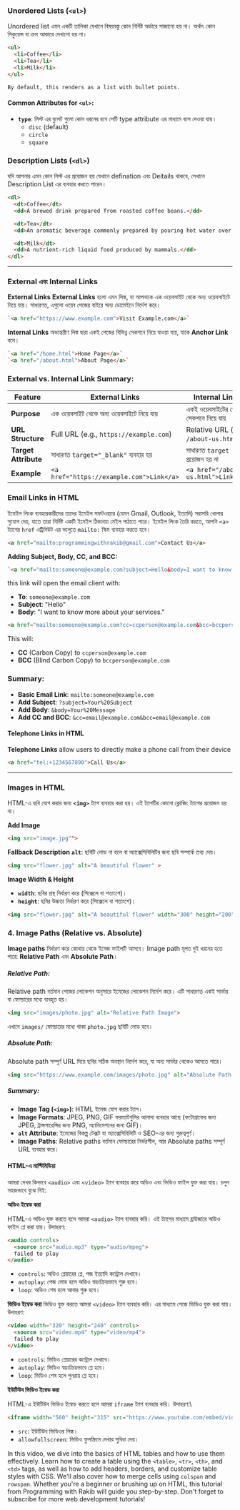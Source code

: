 ### Unordered Lists (`<ul>`)
Unordered list এমন একটি তালিকা যেখানে বিষয়বস্তু কোন নির্দিষ্ট অর্ডারে সাজানো হয় না।  অর্থাৎ কোন সিকুয়েন্স বা ক্রম আকারে দেখানো হয় না। 
```html
<ul>
  <li>Coffee</li>
  <li>Tea</li>
  <li>Milk</li>
</ul>
```

`By default, this renders as a list with bullet points.`

#### Common Attributes for `<ul>`:

- **`type`**:  লিস্ট এর বুলেট গুলো কোন ধরনের হবে সেটি type attribute এর মাধ্যমে বলে দেওয়া যায়। 
    - `disc` (default) 
    - `circle`
    - `square`

### Description Lists (`<dl>`)

যদি আপনার এমন কোন লিস্ট এর প্রয়োজন হয় যেখানে defination এবং Deitails থাকবে, সেখানে Description List এর ব্যবহার করতে পারেন।  

```html
<dl>
  <dt>Coffee</dt>
  <dd>A brewed drink prepared from roasted coffee beans.</dd>

  <dt>Tea</dt>
  <dd>An aromatic beverage commonly prepared by pouring hot water over cured tea leaves.</dd>

  <dt>Milk</dt>
  <dd>A nutrient-rich liquid food produced by mammals.</dd>
</dl>
```


---

### External এবং Internal Links

**External Links**
**External Links** হলো এমন লিঙ্ক, যা আপনাকে এক ওয়েবসাইট থেকে অন্য ওয়েবসাইটে নিয়ে যায়।  সাধারণত, এগুলো ওয়েব পেজের বাইরে অন্য ডোমেইনে নির্দেশ করে।
```html
`<a href="https://www.example.com">Visit Example.com</a>`
```

**Internal Links**
অভ্যন্তরীণ লিঙ্ক দ্বারা একই পেজের বিভিন্ন সেকশনে নিয়ে যাওয়া যায়, যাকে **Anchor Link** বলে।
```html
`<a href="/home.html">Home Page</a>`
`<a href="/about.html">About Page</a>`
```

### External vs. Internal Link Summary:

| Feature              | External Links                               | Internal Links                           |
| -------------------- | -------------------------------------------- | ---------------------------------------- |
| **Purpose**          | এক ওয়েবসাইট থেকে অন্য ওয়েবসাইটে নিয়ে যায় | একই ওয়েবসাইটের পেজ বা সেকশনে নিয়ে যায় |
| **URL Structure**    | Full URL (e.g., `https://example.com`)       | Relative URL (e.g., `/about-us.html`)    |
| **Target Attribute** | সাধারণত `target="_blank"` ব্যবহার হয়        | সাধারণত `target` প্রয়োজন হয় না         |
| **Example**          | `<a href="https://example.com">Link</a>`     | `<a href="/about-us.html">Link</a>`      |

### Email Links in HTML

ইমেইল লিংক ব্যবহারকারীদের তাদের ইমেইল সফটওয়্যার (যেমন Gmail, Outlook, ইত্যাদি) সরাসরি খোলার সুযোগ দেয়, যাতে তারা নির্দিষ্ট একটি ইমেইল ঠিকানায় মেইল পাঠাতে পারে।  ইমেইল লিংক তৈরি করতে, আপনি `<a>` ট্যাগের `href` এট্রিবিউট এর ভ্যলুতে  `mailto:` স্কিম ব্যবহার করতে হবে।   

```html
<a href="mailto:programmingwithrakib@gmail.com">Contact Us</a>
```

**Adding Subject, Body, CC, and BCC:**

```html
`<a href="mailto:someone@example.com?subject=Hello&body=I want to know more about your services.">Send Email</a>`
```

this link will open the email client with:

- **To**: `someone@example.com`
- **Subject**: "Hello"
- **Body**: "I want to know more about your services."

```html
<a href="mailto:someone@example.com?cc=ccperson@example.com&bcc=bccperson@example.com">Email with CC and BCC</a>
```

This will:
- **CC** (Carbon Copy) to `ccperson@example.com`
- **BCC** (Blind Carbon Copy) to `bccperson@example.com`

#### 
### Summary:

- **Basic Email Link**: `mailto:someone@example.com`
- **Add Subject**: `?subject=Your%20Subject`
- **Add Body**: `&body=Your%20Message`
- **Add CC and BCC**: `&cc=email@example.com&bcc=email@example.com`

#### Telephone Links in HTML

**Telephone Links** allow users to directly make a phone call from their device
```html
<a href="tel:+1234567890">Call Us</a>
```

---

### Images in **HTML**
HTML-এ ছবি যোগ করার জন্য **`<img>`** ট্যাগ ব্যবহার করা হয়।  এই ট্যাগটির কোনো ক্লোজিং ট্যাগের প্রয়োজন হয় না।

**Add Image**

```html
<img src="image.jpg"">
```

**Fallback Description**
**`alt`**: ছবিটি লোড না হলে বা অ্যাক্সেসিবিলিটির জন্য ছবি সম্পর্কে তথ্য দেয়।

```html
<img src="flower.jpg" alt="A beautiful flower" >
```

**Image Width & Height**
- **`width`**: ছবির প্রস্থ নির্ধারণ করে (পিক্সেলে বা শতাংশে)।
- **`height`**: ছবির উচ্চতা নির্ধারণ করে (পিক্সেলে বা শতাংশে)।

```html
<img src="flower.jpg" alt="A beautiful flower" width="300" height="200">
```


### 4. **Image Paths (Relative vs. Absolute)**

**Image paths** নির্ধারণ করে কোথায় থেকে ইমেজ ফাইলটি আসবে।  Image path মূলত দুই ধরনের হতে পারে: **Relative Path** এবং **Absolute Path**।

##### **Relative Path**:

Relative path বর্তমান পেজের লোকেশন অনুসারে ইমেজের লোকেশন নির্দেশ করে।  এটি সাধারণত একই সার্ভার বা ফোল্ডারের মধ্যে ব্যবহৃত হয়।

```html
<img src="images/photo.jpg" alt="Relative Path Image">
```
এখানে `images/` ফোল্ডারের মধ্যে থাকা `photo.jpg` ছবিটি লোড হবে।

##### **Absolute Path**:

Absolute path সম্পূর্ণ URL দিয়ে ছবির সঠিক অবস্থান নির্দেশ করে, যা অন্য সার্ভার থেকেও আসতে পারে।

```html
<img src="https://www.example.com/images/photo.jpg" alt="Absolute Path Image">

```

##### Summary:

- **Image Tag (`<img>`)**: HTML ইমেজ যোগ করার ট্যাগ।
- **Image Formats**: JPEG, PNG, GIF ফরম্যাটগুলির আলাদা ব্যবহার আছে (ফটোগ্রাফের জন্য JPEG, ট্রান্সপারেন্সির জন্য PNG, অ্যানিমেশনের জন্য GIF)।
- **`alt` Attribute**: ইমেজের বিকল্প টেক্সট যা অ্যাক্সেসিবিলিটি ও SEO-এর জন্য গুরুত্বপূর্ণ।
- **Image Paths**: Relative paths বর্তমান ফোল্ডারের নির্ভরশীল, আর Absolute paths সম্পূর্ণ URL ব্যবহার করে।



#### HTML-এ মাল্টিমিডিয়া
আমরা দেখব কিভাবে `<audio>` এবং `<video>` ট্যাগ ব্যবহার করে অডিও এবং ভিডিও ফাইল যুক্ত করা যায়। চলুন সহজভাবে বুঝে নিই:

**অডিও ইম্বেড করা**

HTML-এ অডিও যুক্ত করতে হলে আমরা `<audio>` ট্যাগ ব্যবহার করি। এই ট্যাগের মাধ্যমে ব্রাউজারে অডিও ফাইল প্লে করা যায়। উদাহরণ:

```html
<audio controls>
  <source src="audio.mp3" type="audio/mpeg">
  failed to play
</audio>
```

- `controls`: অডিও প্লেয়ারের প্লে, পজ ইত্যাদি কন্ট্রোল দেখাবে।
- `autoplay`: পেজ লোড হলে অডিও স্বয়ংক্রিয়ভাবে শুরু হবে।
- `loop`: অডিও শেষ হলে আবার শুরু হবে।

**ভিডিও ইম্বেড করা**
ভিডিও যুক্ত করতে আমরা `<video>` ট্যাগ ব্যবহার করি। এর মাধ্যমে পেজে ভিডিও যুক্ত করা যায়। উদাহরণ:

```html
<video width="320" height="240" controls>
  <source src="video.mp4" type="video/mp4">
  failed to play
</video>
```

- `controls`: ভিডিও প্লেয়ারের কন্ট্রোল দেখাবে।
- `autoplay`: ভিডিও স্বয়ংক্রিয়ভাবে প্লে হবে।
- `loop`: ভিডিও শেষ হলে পুনরায় প্লে হবে।


**ইউটিউব ভিডিও ইম্বেড করা**

HTML-এ ইউটিউব ভিডিও ইম্বেড করতে হলে আমরা `iframe` ট্যাগ ব্যবহার করি। উদাহরণ:\

```html
<iframe width="560" height="315" src="https://www.youtube.com/embed/video-id" frameborder="0" allowfullscreen></iframe>
```

- `src`: ইউটিউব ভিডিওর লিঙ্ক।
- `allowfullscreen`: ভিডিও ফুলস্ক্রিনে দেখার সুবিধা দেয়।

In this video, we dive into the basics of HTML tables and how to use them effectively. Learn how to create a table using the `<table>`, `<tr>`, `<th>`, and `<td>` tags, as well as how to add headers, borders, and customize table styles with CSS. We'll also cover how to merge cells using `colspan` and `rowspan`. Whether you're a beginner or brushing up on HTML, this tutorial from Programming with Rakib will guide you step-by-step. Don't forget to subscribe for more web development tutorials!